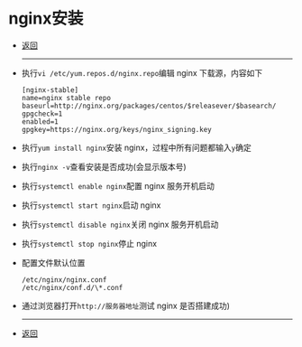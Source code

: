# nginx安装

- [返回](index.md)
  ***

- 执行`vi /etc/yum.repos.d/nginx.repo`编辑 nginx 下载源，内容如下  

  ```inf
  [nginx-stable]
  name=nginx stable repo
  baseurl=http://nginx.org/packages/centos/$releasever/$basearch/
  gpgcheck=1
  enabled=1
  gpgkey=https://nginx.org/keys/nginx_signing.key
  ```

- 执行`yum install nginx`安装 nginx，过程中所有问题都输入`y`确定
- 执行`nginx -v`查看安装是否成功(会显示版本号)
- 执行`systemctl enable nginx`配置 nginx 服务开机启动
- 执行`systemctl start nginx`启动 nginx
- 执行`systemctl disable nginx`关闭 nginx 服务开机启动
- 执行`systemctl stop nginx`停止 nginx
- 配置文件默认位置  

  ```linux
  /etc/nginx/nginx.conf  
  /etc/nginx/conf.d/\*.conf
  ```

- 通过浏览器打开`http://服务器地址`测试 nginx 是否搭建成功)
  ***
- [返回](index.md)